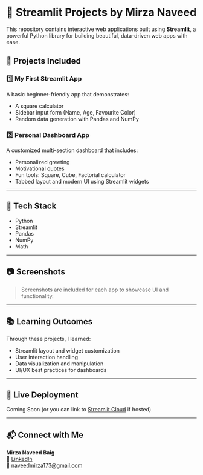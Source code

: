 # 🌟 Streamlit Projects by Mirza Naveed

This repository contains interactive web applications built using **Streamlit**, a powerful Python library for building beautiful, data-driven web apps with ease.

## 📌 Projects Included

### 1️⃣ My First Streamlit App
A basic beginner-friendly app that demonstrates:
- A square calculator
- Sidebar input form (Name, Age, Favourite Color)
- Random data generation with Pandas and NumPy

### 2️⃣ Personal Dashboard App
A customized multi-section dashboard that includes:
- Personalized greeting
- Motivational quotes
- Fun tools: Square, Cube, Factorial calculator
- Tabbed layout and modern UI using Streamlit widgets

---

## 🚀 Tech Stack
- Python
- Streamlit
- Pandas
- NumPy
- Math

---

## 📷 Screenshots
> Screenshots are included for each app to showcase UI and functionality.

---

## 📚 Learning Outcomes
Through these projects, I learned:
- Streamlit layout and widget customization
- User interaction handling
- Data visualization and manipulation
- UI/UX best practices for dashboards

---

## 🔗 Live Deployment
Coming Soon (or you can link to [Streamlit Cloud](https://streamlit.io/cloud) if hosted)

---

## 📬 Connect with Me
**Mirza Naveed Baig**  
🔗 [LinkedIn](https://www.linkedin.com/in/your-profile)  
📧 naveedmirza173@gmail.com  
